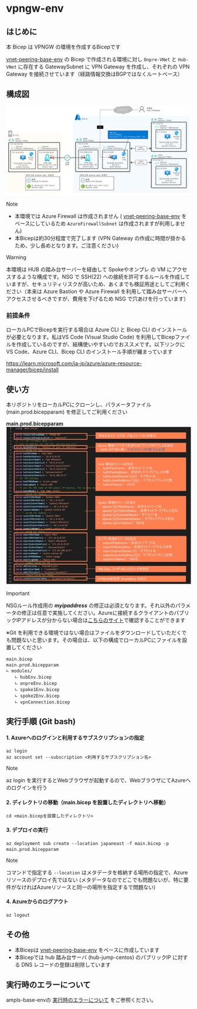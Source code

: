 # vpngw-env

## はじめに
本 Bicep は VPNGW の環境を作成するBicepです

 [vnet-peering-base-env](https://github.com/takutsu001/vnet-peering-base-env) の Bicep で作成される環境に対し `Onpre-VNet` と `Hub-VNet` に存在する GatewaySubnet に VPN Gateway を作成し、それぞれの VPN Gateway を接続させています（経路情報交換はBGPではなくルートベース）

## 構成図
![](/images/vpngw-topology.png)

> [!NOTE]
> - 本環境では Azure Firewall は作成されません ( [vnet-peering-base-env](https://github.com/takutsu001/vnet-peering-base-env) をベースにしているため `AzureFirewallSubnet` は作成されますが利用しません) 
> - 本Bicepは約30分程度で完了します (VPN Gateway の作成に時間が掛かるため、少し長めとなります。ご注意ください)

> [!WARNING]
> 本環境は HUB の踏み台サーバーを経由して Spokeやオンプレ の VM にアクセスするような構成です。NSG で SSH(22) への接続を許可するルールを作成していますが、セキュリティリスクが高いため、あくまでも検証用途としてご利用ください（本来は Azure Bastion や Azure Firewall を利用して踏み台サーバーへアクセスさせるべきですが、費用を下げるため NSG で穴あけを行っています）

### 前提条件
ローカルPCでBicepを実行する場合は Azure CLI と Bicep CLI のインストールが必要となります。私はVS Code (Visual Studio Code) を利用してBicepファイルを作成しているのですが、結構使いやすいのでおススメです。以下リンクに VS Code、Azure CLI、Bicep CLI のインストール手順が纏まっています

https://learn.microsoft.com/ja-jp/azure/azure-resource-manager/bicep/install

## 使い方
本リポジトリをローカルPCにクローンし、パラメータファイル (main.prod.bicepparam) を修正してご利用ください

**main.prod.bicepparam**
![](/images/vpngw-bicepparam.png)

> [!IMPORTANT]
> NSGルール作成用の ***myipaddress*** の修正は必須となります。それ以外のパラメータの修正は任意で実施してください。Azureに接続するクライアントのパブリックIPアドレスが分からない場合は[こちらのサイト](https://www.cman.jp/network/support/go_access.cgi)で確認することができます

※Git を利用できる環境ではない場合はファイルをダウンロードしていただくでも問題ないと思います。その場合は、以下の構成でローカルPCにファイルを設置してください

```
main.bicep
main.prod.bicepparam
∟ modules/
　　∟ hubEnv.bicep
　　∟ onpreEnv.bicep
　　∟ spoke1Env.bicep
　　∟ spoke2Env.bicep
　　∟ vpnConnection.bicep
```

## 実行手順 (Git bash)

#### 1. Azureへのログインと利用するサブスクリプションの指定
```
az login
az account set --subscription <利用するサブスクリプション名>
```
> [!NOTE]
> az login を実行するとWebブラウザが起動するので、WebブラウザにてAzureへのログインを行う

#### 2. ディレクトリの移動（main.bicep を設置したディレクトリへ移動）
```
cd <main.bicepを設置したディレクトリ>
```

#### 3. デプロイの実行
```
az deployment sub create --location japaneast -f main.bicep -p main.prod.bicepparam
```
> [!NOTE]
> コマンドで指定する `--location` はメタデータを格納する場所の指定で、Azure リソースのデプロイ先ではない (メタデータなのでどこでも問題ないが、特に要件がなければAzureリソースと同一の場所を指定するで問題ない) 

#### 4. Azureからのログアウト
```
az logout
```

## その他
 - 本Bicepは [vnet-peering-base-env](https://github.com/takutsu001/vnet-peering-base-env) をベースに作成しています
 - 本Bicepでは hub 踏み台サーバ (hub-jump-centos) のパブリックIP に対する DNS レコードの登録は削除しています

## 実行時のエラーについて
ampls-base-envの [実行時のエラーについて](https://github.com/takutsu001/ampls-base-env?tab=readme-ov-file#%E5%AE%9F%E8%A1%8C%E6%99%82%E3%81%AE%E3%82%A8%E3%83%A9%E3%83%BC%E3%81%AB%E3%81%A4%E3%81%84%E3%81%A6) をご参照ください。
